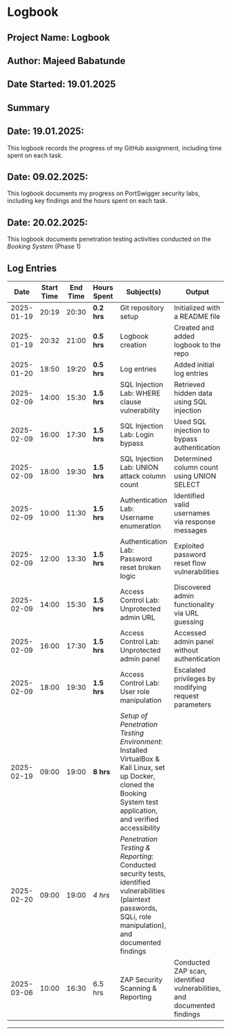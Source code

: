 # Logbook
## Project Name: Logbook
## Author: Majeed Babatunde
## Date Started: 19.01.2025

## Summary
## Date: 19.01.2025: 
This logbook records the progress of my GitHub assignment, including time spent on each task.
## Date: 09.02.2025: 
This logbook documents my progress on PortSwigger security labs, including key findings and the hours spent on each task.
## Date: 20.02.2025: 
This logbook documents penetration testing activities conducted on the *Booking System* (Phase 1)


## Log Entries

| Date       | Start Time | End Time | Hours Spent | Subject(s)                                          | Output                                              |
| ---------- | ---------- | -------- | ----------- | ------------------------------------------------- | --------------------------------------------------- |
| 2025-01-19 | 20:19      | 20:30    | **0.2 hrs** | Git repository setup                              | Initialized with a README file                     |
| 2025-01-19 | 20:32      | 21:00    | **0.5 hrs** | Logbook creation                                 | Created and added logbook to the repo              |
| 2025-01-20 | 18:50      | 19:20    | **0.5 hrs** | Log entries                                      | Added initial log entries                          |
| 2025-02-09 | 14:00      | 15:30    | **1.5 hrs** | SQL Injection Lab: WHERE clause vulnerability    | Retrieved hidden data using SQL injection          |
| 2025-02-09 | 16:00      | 17:30    | **1.5 hrs** | SQL Injection Lab: Login bypass                 | Used SQL injection to bypass authentication        |
| 2025-02-09 | 18:00      | 19:30    | **1.5 hrs** | SQL Injection Lab: UNION attack column count    | Determined column count using UNION SELECT         |
| 2025-02-09 | 10:00      | 11:30    | **1.5 hrs** | Authentication Lab: Username enumeration         | Identified valid usernames via response messages   |
| 2025-02-09 | 12:00      | 13:30    | **1.5 hrs** | Authentication Lab: Password reset broken logic | Exploited password reset flow vulnerabilities      |
| 2025-02-09 | 14:00      | 15:30    | **1.5 hrs** | Access Control Lab: Unprotected admin URL       | Discovered admin functionality via URL guessing    |
| 2025-02-09 | 16:00      | 17:30    | **1.5 hrs** | Access Control Lab: Unprotected admin panel     | Accessed admin panel without authentication       |
| 2025-02-09 | 18:00      | 19:30    | **1.5 hrs** | Access Control Lab: User role manipulation      | Escalated privileges by modifying request parameters |
| 2025-02-19 | 09:00      | 19:00    | **8 hrs**  | *Setup of Penetration Testing Environment*: Installed VirtualBox & Kali Linux, set up Docker, cloned the Booking System test application, and verified accessibility |
| 2025-02-20 | 09:00      | 19:00    | *4 hrs*  | *Penetration Testing & Reporting*: Conducted security tests, identified vulnerabilities (plaintext passwords, SQLi, role manipulation), and documented findings |
| 2025-03-06 | 10:00      | 16:30    | 6.5 hrs | ZAP Security Scanning & Reporting               | Conducted ZAP scan, identified vulnerabilities, and documented findings |

---
